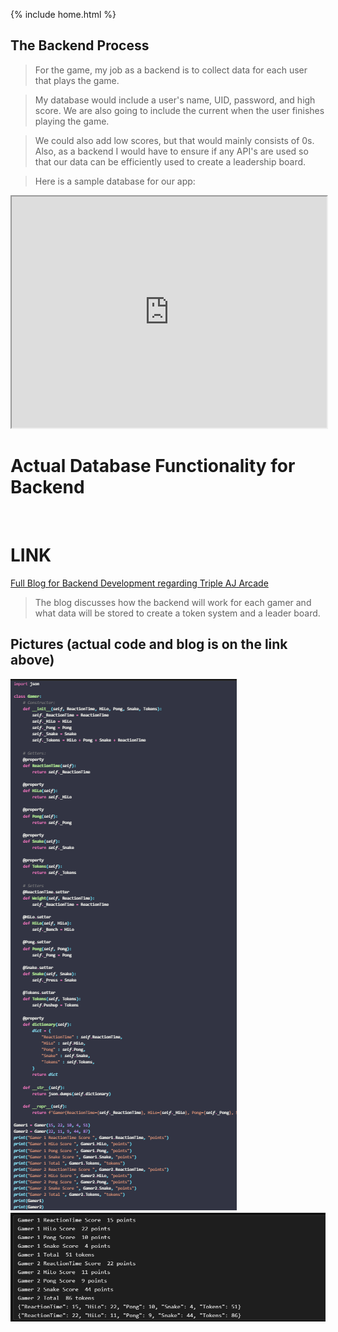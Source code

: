 {% include home.html %}
## The Backend Process

> For the game, my job as a backend is to collect data for each user that plays the game. 

> My database would include a user's name, UID, password, and high score. We are also going to include the current when the user finishes playing the game. 

> We could also add low scores, but that would mainly consists of 0s. Also, as a backend I would have to ensure if any API's are used so that our data can be efficiently used to create a leadership board. 

> Here is a sample database for our app: 

<iframe src="https://docs.google.com/spreadsheets/d/1mdPNjKuHtb525zf3wdAEo3g8SnvWmg155X0zW7L09tE/edit?usp=sharing" title="Backend Database for TripleAJ Arcade" style="width: 100%; height: 370px;"></iframe>

<br>

# Actual Database Functionality for Backend 

<br>

# LINK 
[Full Blog for Backend Development regarding Triple AJ Arcade](https://akshat122805.github.io/fastpages/markdown/2023/01/16/lecture18.html)

> The blog discusses how the backend will work for each gamer and what data will be stored to create a token system and a leader board. 

## Pictures (actual code and blog is on the link above)

![code 1](/images/input45.png)
![code 2](/images/output44.png)